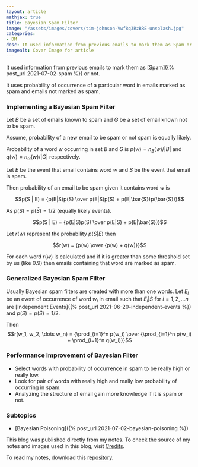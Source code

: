 ```yaml
---
layout: article
mathjax: true
title: Bayesian Spam Filter
image: "/assets/images/covers/tim-johnson-Vwf8q3RzBRE-unsplash.jpg"
categories:
- DM
desc: It used information from previous emails to mark them as Spam or not. 
imagealt: Cover Image for article
---
```


It used information from previous emails to mark them as [Spam]({% post_url 2021-07-02-spam %}) or not.

It uses probability of occurrence of a particular word in emails marked as spam and emails not marked as spam.

### Implementing a Bayesian Spam Filter
Let $B$ be a set of emails known to spam and $G$ be a set of email known not to be spam.
























































































































































































































































































































































































































Assume, probability of a new email to be spam or not spam is equally likely.

Probability of a word $w$ occurring in set $B$ and $G$ is $p(w) = n_B(w) / |B|$ and $q(w) = n_G(w) / |G|$ respectively.

























































































































































































































































































































































































































Let $E$ be the event that email contains word $w$ and $S$ be the event that email is spam.
























































































































































































































































































































































































































Then probability of an email to be spam given it contains word $w$ is
























































































































































































































































































































































































































$$p(S | E) = {p(E|S)p(S) \over p(E|S)p(S) + p(E|\bar{S})p(\bar{S})}$$

























































































































































































































































































































































































































As $p(S) = p(\bar{S}) = 1/2$ (equally likely events).
























































































































































































































































































































































































































$$p(S | E) = {p(E|S)p(S) \over p(E|S) + p(E|\bar{S})}$$

























































































































































































































































































































































































































Let $r(w)$ represent the probability $p(S|E)$ then
























































































































































































































































































































































































































$$r(w) = {p(w) \over {p(w) + q(w)}}$$

























































































































































































































































































































































































































For each word $r(w)$ is calculated and if it is greater than some threshold set by us (like 0.9) then emails containing that word are marked as spam.

























































































































































































































































































































































































































### Generalized Bayesian Spam Filter
Usually Bayesian spam filters are created with more than one words.
Let $E_i$ be an event of occurrence of word $w_i$ in email such that $E_i | S$ for $i=1, 2, \dots n$ are [Independent Events]({% post_url 2021-06-20-independent-events %}) and $p(S) = p(\bar{S}) = 1/2$.
























































































































































































































































































































































































































Then $$r(w_1, w_2, \dots w_n) = {\prod_{i=1}^n p(w_i) \over {\prod_{i=1}^n p(w_i) + \prod_{i=1}^n q(w_i)}}$$

























































































































































































































































































































































































































### Performance improvement of Bayesian Filter
* Select words with probability of occurrence in spam to be really high or really low.
* Look for pair of words with really high and really low probability of occurring in spam.
* Analyzing the structure of email gain more knowledge if it is spam or not.

### Subtopics
- [Bayesian Poisoning]({% post_url 2021-07-02-bayesian-poisoning %})

This blog was published directly from my notes.
To check the source of my notes and images used in this blog, visit <a href="/credits.html" target="_blank">Credits</a>.

To read my notes, download this <a href="https://github.com/bovem/CS" target="blank">repository</a>.